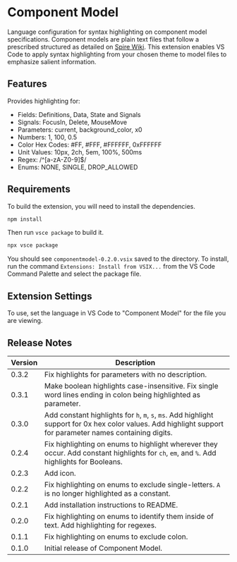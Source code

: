 # Component Model

Language configuration for syntax highlighting on component model specifications. Component models are plain text files that follow a prescribed structured as detailed on [Spire Wiki](https://wiki.spiretrading.com/index.php/Model). This extension enables VS Code to apply syntax highlighting from your chosen theme to model files to emphasize salient information.

## Features

Provides highlighting for:

- Fields: Definitions, Data, State and Signals
- Signals: FocusIn, Delete, MouseMove
- Parameters: current, background_color, x0
- Numbers: 1, 100, 0.5
- Color Hex Codes: #FF, #FFF, #FFFFFF, 0xFFFFFF
- Unit Values: 10px, 2ch, 5em, 100%, 500ms
- Regex: /^[a-zA-Z0-9]$/
- Enums: NONE, SINGLE, DROP_ALLOWED

## Requirements

To build the extension, you will need to install the dependencies.

```bash
npm install
```

Then run `vsce package` to build it.

```bash
npx vsce package
```

You should see `componentmodel-0.2.0.vsix` saved to the directory. To install, run the command `Extensions: Install from VSIX...` from the VS Code Command Palette and select the package file.

## Extension Settings

To use, set the language in VS Code to "Component Model" for the file you are viewing.

## Release Notes

| Version | Description                                                                                                                                                  |
| ------- | ------------------------------------------------------------------------------------------------------------------------------------------------------------ |
| 0.3.2   | Fix highlights for parameters with no description.                                                                                                           |
| 0.3.1   | Make boolean highlights case-insensitive. Fix single word lines ending in colon being highlighted as parameter.                                              |
| 0.3.0   | Add constant highlights for `h`, `m`, `s`, `ms`. Add highlight support for 0x hex color values. Add highlight support for parameter names containing digits. |
| 0.2.4   | Fix highlighting on enums to highlight wherever they occur. Add constant highlights for `ch`, `em`, and `%`. Add highlights for Booleans.                    |
| 0.2.3   | Add icon.                                                                                                                                                    |
| 0.2.2   | Fix highlighting on enums to exclude single-letters. `A` is no longer highlighted as a constant.                                                             |
| 0.2.1   | Add installation instructions to README.                                                                                                                     |
| 0.2.0   | Fix highlighting on enums to identify them inside of text. Add highlighting for regexes.                                                                     |
| 0.1.1   | Fix highlighting on enums to exclude colon.                                                                                                                  |
| 0.1.0   | Initial release of Component Model.                                                                                                                          |

